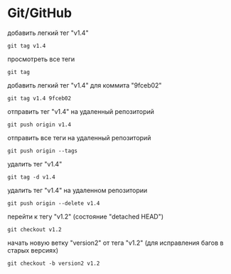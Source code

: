 # Git/GitHub

добавить легкий тег "v1.4"
```
git tag v1.4
```

просмотреть все теги
```
git tag
```

добавить легкий тег "v1.4" для коммита "9fceb02"
```
git tag v1.4 9fceb02
```

отправить тег "v1.4" на удаленный репозиторий
```
git push origin v1.4
```

отправить все теги на удаленный репозиторий
```
git push origin --tags
```

удалить тег "v1.4"
```
git tag -d v1.4
```

удалить тег "v1.4" на удаленном репозитории
```
git push origin --delete v1.4
```

перейти к тегу "v1.2" (состояние "detached HEAD")
```
git checkout v1.2
```

начать новую ветку "version2" oт тега "v1.2" (для исправления багов в старых версиях)
```
git checkout -b version2 v1.2
```
